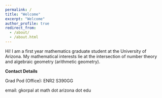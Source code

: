 ```yaml
---
permalink: /
title: "Welcome"
excerpt: "Welcome"
author_profile: true
redirect_from: 
  - /about/
  - /about.html
---
```


Hi! I am a first year mathematics graduate student at the University of Arizona. My mathematical interests lie at the intersection of number theory and algebraic geometry (arithmetic geometry). 

**Contact Details**

Grad Pod (Office): ENR2 S390GG

email: gkorpal at math dot arizona dot edu
